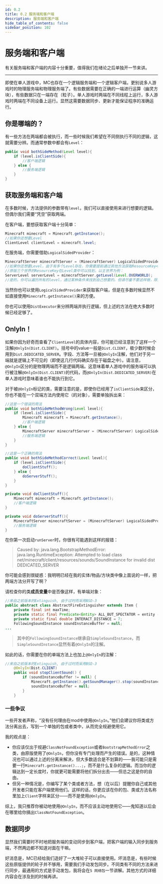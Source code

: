 ```yaml
---
id: 0.2
title: 0.2 服务端和客户端
description: 服务端和客户端
hide_table_of_contents: false
sidebar_position: 102
---
```


# 服务端和客户端

有关服务端和客户端的内容十分重要，值得我们在绪论之后单独开一节来讲。

---

即使在单人游戏中，MC也存在一个逻辑服务端和一个逻辑客户端，更别说多人游戏时的物理服务端和物理服务端了。有些数据需要在正确的一端进行运算（幽灵方块），有些数据只在一端存在（粒子）。单人游戏时两端在不同线程上运行，多人游戏时两端在不同设备上运行。显然这需要数据同步、更新才能保证程序的准确运行。

## 你是哪端的？

有一些方法在两端都会被执行，而一些时候我们希望在不同侧执行不同的逻辑，这就需要分辨。而通常参数中都会有`Level`：

```java
public void bothSideMethod(Level level){
    if (level.isClientSide){
        //客户端逻辑
    } else {
        //服务端逻辑
    }
}
```



## 获取服务端和客户端

在多数时候，方法提供的参数带有`level`，我们可以直接使用来进行想要的逻辑。但偶尔我们需要“凭空”获取两端。

在客户端，要想获取客户端十分简单：

```java
Minecraft minecraft = Minecraft.getInstance();
//如果你还想要Level
ClientLevel clientLevel = minecraft.level;
```

在服务端，你需要借助`LogicalSidedProvider`：

```java
MinecraftServer minecraftServer = (MinecraftServer) LogicalSidedProvider.WORKQUEUE.get(LogicalSide.SERVER);
//如果你还想要Level，由于有多个Level存在，你需要提前通过其他方法获取ResourceKey<Level>
//原版三个世界的ResourceKey在Level类中可以找到，以主世界为例：
ServerLevel serverLevel = minecraftServer.getLevel(Level.OVERWORLD);
//是的，你可以遍历所有的level，通过某种条件来找到自己想要的。但请尽量不要这样做，除非真的很有必要，没有其他方法，或者你已经尽了最大可能减少性能开销。
```

当然你也可以使用`LogicalSidedProvider`来获取客户端，但是在多数时候显然不如直接使用`Minecraft.getInstance()`来的方便。

你也可以使用`DistExecutor`来分辨两端并执行逻辑，但上述的方法在绝大多数时候已经足够了。



## OnlyIn！

如果你因为好奇而查看了`ClientLevel`的具体内容，你可能已经注意到了这样一个注解`@OnlyIn(Dist.CLIENT)`。括号中的value一般是`Dist.CLIENT`，极少数时候会用到`Dist.DEDICATED_SERVER`。字段、方法等一旦被`@OnlyIn`注解，他们对于另一端就是逻辑上不可见的（即使这几行代码确实存在于磁盘之中）。请注意，`@OnlyIn`区分的是物理两端而不是逻辑两端。这意味着单人游戏中的服务端可以执行被注解`@OnlyIn(Dist.CLIENT)`的代码，而`@OnlyIn(Dist.DEDICATED_SERVER)`在单人游戏时意味着谁也不能执行到它。

对于被`@OnlyIn`标记的类，需要注意的是，即使你已经用了`isClientSide`来区分，你也不能在一个双端方法内使用它（的对象），需要单独拆出来：

```java
//这是一个错误的用法
public void bothSideMethodWrong(Level level){
    if (level.isClientSide){
        Minecraft minecraft = Minecraft.getInstance();
        //客户端逻辑
    } else {
        MinecraftServer minecraftServer = (MinecraftServer) LogicalSidedProvider.WORKQUEUE.get(LogicalSide.SERVER);
        //服务端逻辑
    }
}

//这是一个正确的用法
public void bothSideMethodCorrect(Level level){
    if (level.isClientSide){
        doClientStuff();
    } else {
        doServerStuff();
    }
}

private void doClientStuff(){
    Minecraft minecraft = Minecraft.getInstance();
    //客户端逻辑
}

private void doServerStuff(){
    MinecraftServer minecraftServer = (MinecraftServer) LogicalSidedProvider.WORKQUEUE.get(LogicalSide.SERVER);
    //服务端逻辑
}
```
在你第一次启动`runServer`时，你很有可能遇到这样的报错：

> Caused by: java.lang.BootstrapMethodError: java.lang.RuntimeException: Attempted to load class net/minecraft/client/resources/sounds/SoundInstance for invalid dist DEDICATED_SERVER

你可能会感到很疑惑：我明明已经在我的实体/物品/方块类中像上面说的一样，把两端方法分开写了啊？

请检查你的类**成员变量**中是否像这样，有单端对象：

```java
//来自之前版本的Extinguish, 由于过时而采用BSD-3
public abstract class AbstractFireExtinguisher extends Item {
    private final int maxTime;
    private static final Predicate<Entity> ALL_BUT_SPECTATOR = entity -> !entity.isSpectator();
    private static final double INTERACT_DISTANCE = 7;
    FollowingSoundInstance soundInstanceBuffer = null;
...
```

> 其中的`FollowingSoundInstance`继承自`SimpleSoundInstance`，而`SimpleSoundInstance`显然有着`@OnlyIn`的注解。

如此的话，你需要在你的单端方法上也加上`@OnlyIn`的注解：

```java
//来自之前版本的Extinguish, 由于过时而采用BSD-3
    @OnlyIn(Dist.CLIENT)
    public void stopClientSound() {
        if (soundInstanceBuffer != null) {
            Minecraft.getInstance().getSoundManager().stop(soundInstanceBuffer);
            soundInstanceBuffer = null;
        }
    }
```

### 一些争议

一些开发者声称，“没有任何理由在mod中使用`@OnlyIn`。”他们会建议你将类或方法分离出去，写到一个单独的包或者类中，从而完全规避使用它。

我的观点是：

- 你应该仅出于规避`ClassNotFoundException`或者`BootstrapMethodError`之类，由原版使用了`@OnlyIn`，但你没有专门处理而产生的错误。是的，这种情况也可以通过上述的分离来解决，但大多数适合是不划算的——我可能只是需要一行`Minecraft.getInstance()...;`，而不是什么复杂的逻辑。而当你的逻辑达到一定长度时，你就更可能需要将他们拆分出去——但总之这是你的自由。
- 但另一种情况是，你编写了某个类或者方法，想（在以后）提醒你自己或其他开发者只能在客户端使用他们。这样的话，你更应该在你的包、类或方法名称里加上`Client`字样来区分——而不是使用`@OnlyIn`。

综上，我只推荐你被动地使用`@OnlyIn`，而不应该主动地使用它——鬼知道以后会在哪里给你搞出`ClassNotFoundException`。



## 数据同步

显然我们需要时不时地把服务端的变动同步到客户端，把客户端的输入同步到服务端，不然两边都不知道对面在干嘛。

好消息是，MC已经给我们造好了一大堆轮子可以直接使用。坏消息是，有些时候这些原版提供的轮子并不够用，需要我们手动发包同步。不同类有不同的方法来进行同步，最通用的方式是手动发包，我将会在`5 网络包`一节讲解。其他方式的详细内容会在涉及到的时候再讲。
